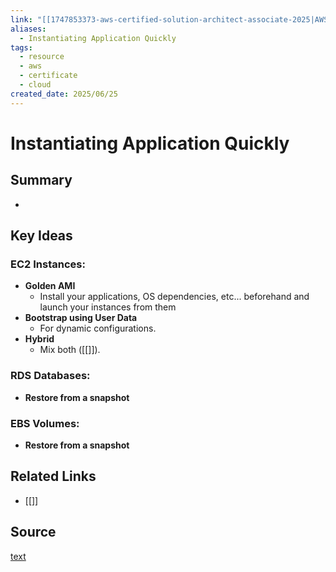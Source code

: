 ```yaml
---
link: "[[1747853373-aws-certified-solution-architect-associate-2025|AWS Certified Solution Architect Associate 2025]]"
aliases:
  - Instantiating Application Quickly
tags:
  - resource
  - aws
  - certificate
  - cloud
created_date: 2025/06/25
---
```

# Instantiating Application Quickly
## Summary
- 
## Key Ideas
### EC2 Instances:
- **Golden AMI**
	- Install your applications, OS dependencies, etc... beforehand and launch your instances from them
- **Bootstrap using User Data**
	- For dynamic configurations.
- **Hybrid**
	- Mix both ([[]]).
### RDS Databases:
- **Restore from a snapshot**
### EBS Volumes:
- **Restore from a snapshot**
## Related Links
- [[]]
## Source
[text](url) 